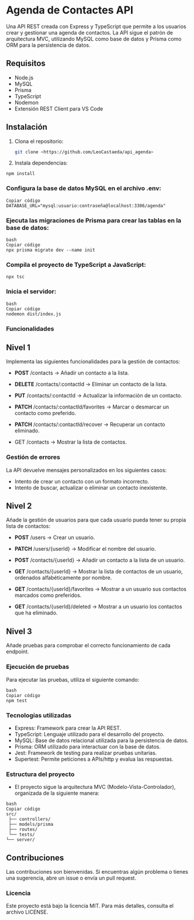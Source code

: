 # Agenda de Contactes API

Una API REST creada con Express y TypeScript que permite a los usuarios crear y gestionar una agenda de contactos. La API sigue el patrón de arquitectura MVC, utilizando MySQL como base de datos y Prisma como ORM para la persistencia de datos.

## Requisitos

- Node.js
- MySQL
- Prisma
- TypeScript
- Nodemon
- Extensión REST Client para VS Code

## Instalación

1. Clona el repositorio:
   ```bash
   git clone <https://github.com/LeoCastaeda/api_agenda>

2. Instala dependencias:

```
npm install
```

### Configura la base de datos MySQL en el archivo .env:
```
Copiar código
DATABASE_URL="mysql:usuario:contraseña@localhost:3306/agenda"
```

### Ejecuta las migraciones de Prisma para crear las tablas en la base de datos:
```
bash
Copiar código
npx prisma migrate dev --name init
```
### Compila el proyecto de TypeScript a JavaScript:
```
npx tsc
```

### Inicia el servidor:
```
bash
Copiar código
nodemon dist/index.js
```


### Funcionalidades

## Nivel 1


Implementa las siguientes funcionalidades para la gestión de contactos:

- **POST** /contacts → Añadir un contacto a la lista.

- **DELETE** /contacts/:contactId → Eliminar un contacto de la lista.

- **PUT** /contacts/:contactId → Actualizar la información de un contacto.

- **PATCH** /contacts/:contactId/favorites → Marcar o desmarcar un contacto como preferido.

- **PATCH** /contacts/:contactId/recover → Recuperar un contacto eliminado.

- GET /contacts → Mostrar la lista de contactos.

### Gestión de errores

La API devuelve mensajes personalizados en los siguientes casos:

- Intento de crear un contacto con un formato incorrecto.
- Intento de buscar, actualizar o eliminar un contacto inexistente.

## Nivel 2

Añade la gestión de usuarios para que cada usuario pueda tener su propia lista de contactos:

- **POST** /users → Crear un usuario.

- **PATCH** /users/{userId} → Modificar el nombre del usuario.

- **POST** /contacts/{userId} → Añadir un contacto a la lista de un usuario.

- **GET** /contacts/{userId} → Mostrar la lista de contactos de un usuario, ordenados alfabéticamente por nombre.

- **GET** /contacts/{userId}/favorites → Mostrar a un usuario sus contactos marcados como preferidos.

- **GET** /contacts/{userId}/deleted → Mostrar a un usuario los contactos que ha eliminado.

## Nivel 3
Añade pruebas para comprobar el correcto funcionamiento de cada endpoint.

### Ejecución de pruebas
Para ejecutar las pruebas, utiliza el siguiente comando:
```
bash
Copiar código
npm test
```

### Tecnologías utilizadas
- Express: Framework para crear la API REST.
- TypeScript: Lenguaje utilizado para el desarrollo del proyecto.
- MySQL: Base de datos relacional utilizada para la persistencia de datos.
- Prisma: ORM utilizado para interactuar con la base de datos.
- Jest: Framework de testing para realizar pruebas unitarias.
- Supertest: Permite peticiones a APIs/http y evalua las respuestas.

### Estructura del proyecto
- El proyecto sigue la arquitectura MVC (Modelo-Vista-Controlador), organizada de la siguiente manera:
```
bash
Copiar código
src/
 ├── controllers/    
 ├── models/prisma         
 ├── routes/                    
 └── tests/
└── server/        
```
 
## Contribuciones
Las contribuciones son bienvenidas. Si encuentras algún problema o tienes una sugerencia, abre un issue o envía un pull request.

### Licencia
Este proyecto está bajo la licencia MIT. Para más detalles, consulta el archivo LICENSE.
